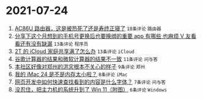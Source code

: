 # 2021-07-24

1. [AC86U 路由器，这是被热死了还是寿终正寝了](https://www.v2ex.com/t/791460) `18条评论` `路由器`
1. [分享下这个月想到的手机号更换后也要换绑的重要 app 有哪些 也麻烦 V 友看看还有没有缺漏](https://www.v2ex.com/t/791465) `13条评论` `程序员`
1. [2T 的 iCloud 家庭共享满了怎么办](https://www.v2ex.com/t/791462) `13条评论` `iCloud`
1. [谷歌计算器的结果和微软计算器的结果不一致](https://www.v2ex.com/t/791461) `11条评论` `问与答`
1. [本社区好像对郑州的洪灾根本不关心的样子](https://www.v2ex.com/t/791474) `9条评论` `郑州`
1. [我的 iMac 24 是不是内存太小啦？](https://www.v2ex.com/t/791473) `8条评论` `iMac`
1. [网页开发中如何快速查找看到的内容是什么字体？](https://www.v2ex.com/t/791458) `7条评论` `问与答`
1. [没忍住，把主力机的系统升到了 Win 11（附图）](https://www.v2ex.com/t/791479) `6条评论` `Windows`
